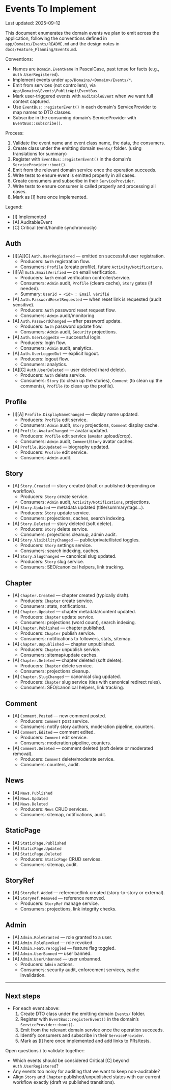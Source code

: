 # Events To Implement

Last updated: 2025-09-12

This document enumerates the domain events we plan to emit across the application, following the conventions defined in `app/Domains/Events/README.md` and the design notes in `docs/Feature_Planning/Events.md`.

Conventions:
- Names are `Domain.EventName` in PascalCase, past tense for facts (e.g., `Auth.UserRegistered`).
- Implement events under `app/Domains/<Domain>/Events/*`.
- Emit from services (not controllers), via `App\Domains\Events\PublicApi\EventBus`.
- Mark user-triggered events with `AuditableEvent` when we want full context captured.
- Use `EventBus::registerEvent()` in each domain's ServiceProvider to map names to DTO classes.
- Subscribe in the consuming domain’s ServiceProvider with `EventBus::subscribe()`.

Process:
1) Validate the event name and event class name, the data, the consumers.
2) Create class under the emitting domain `Events/` folder. (using translations for summary)
3) Register with `EventBus::registerEvent()` in the domain’s `ServiceProvider::boot()`.
4) Emit from the relevant domain service once the operation succeeds.
5) Write tests to ensure event is emitted properly in all cases.
6) Create consumers and subscribe in their `ServiceProvider`.
7) Write tests to ensure consumer is called properly and processing all cases.
8) Mark as [I] here once implemented.

Legend:
- [I] Implemented
- [A] AuditableEvent
- [C] Critical (emit/handle synchronously)

## Auth
- [I][A][C] `Auth.UserRegistered` — emitted on successful user registration.
  - Producers: `Auth` registration flow.
  - Consumers: `Profile` (create profile), future `Activity/Notifications`.
- [I][A] `Auth.EmailVerified` — on email verification.
  - Producers: `Auth` email verification controller/service.
  - Consumers: `Admin` audit, `Profile` (clears cache), `Story` gates (if needed).
  - Summary: `UserId = <id> : Email vérifié`
- [A] `Auth.PasswordResetRequested` — when reset link is requested (audit sensitive).
  - Producers: `Auth` password reset request flow.
  - Consumers: `Admin` audit/monitoring.
- [A] `Auth.PasswordChanged` — after password update.
  - Producers: `Auth` password update flow.
  - Consumers: `Admin` audit, `Security` projections.
- [A] `Auth.UserLoggedIn` — successful login.
  - Producers: login flow.
  - Consumers: `Admin` audit, analytics.
- [A] `Auth.UserLoggedOut` — explicit logout.
  - Producers: logout flow.
  - Consumers: analytics.
- [A][C] `Auth.UserDeleted` — user deleted (hard delete).
  - Producers: `Auth` delete service.
  - Consumers: `Story` (to clean up the stories), `Comment` (to clean up the comments), `Profile` (to clean up the profile).

## Profile
- [I][A] `Profile.DisplayNameChanged` — display name updated.
  - Producers: `Profile` edit service.
  - Consumers: `Admin` audit, `Story` projections, `Comment` display cache.
- [A] `Profile.AvatarChanged` — avatar updated.
  - Producers: `Profile` edit service (avatar upload/crop).
  - Consumers: `Admin` audit, `Comment`/`Story` avatar caches.
- [A] `Profile.BioUpdated` — biography updated.
  - Producers: `Profile` edit service.
  - Consumers: `Admin` audit.

## Story
- [A] `Story.Created` — story created (draft or published depending on workflow).
  - Producers: `Story` create service.
  - Consumers: `Admin` audit, `Activity/Notifications`, projections.
- [A] `Story.Updated` — metadata updated (title/summary/tags...).
  - Producers: `Story` update service.
  - Consumers: projections, caches, search indexing.
- [A] `Story.Deleted` — story deleted (soft delete).
  - Producers: `Story` delete service.
  - Consumers: projections cleanup, admin audit.
- [A] `Story.VisibilityChanged` — public/private/listed toggles.
  - Producers: `Story` settings service.
  - Consumers: search indexing, caches.
- [A] `Story.SlugChanged` — canonical slug updated.
  - Producers: `Story` slug service.
  - Consumers: SEO/canonical helpers, link tracking.

## Chapter
- [A] `Chapter.Created` — chapter created (typically draft).
  - Producers: `Chapter` create service.
  - Consumers: stats, notifications.
- [A] `Chapter.Updated` — chapter metadata/content updated.
  - Producers: `Chapter` update service.
  - Consumers: projections (word count), search indexing.
- [A] `Chapter.Published` — chapter published.
  - Producers: `Chapter` publish service.
  - Consumers: notifications to followers, stats, sitemap.
- [A] `Chapter.Unpublished` — chapter unpublished.
  - Producers: `Chapter` unpublish service.
  - Consumers: sitemap/update caches.
- [A] `Chapter.Deleted` — chapter deleted (soft delete).
  - Producers: `Chapter` delete service.
  - Consumers: projections cleanup.
- [A] `Chapter.SlugChanged` — canonical slug updated.
  - Producers: `Chapter` slug service (ties with canonical redirect rules).
  - Consumers: SEO/canonical helpers, link tracking.

## Comment
- [A] `Comment.Posted` — new comment posted.
  - Producers: `Comment` post service.
  - Consumers: notify story authors, moderation pipeline, counters.
- [A] `Comment.Edited` — comment edited.
  - Producers: `Comment` edit service.
  - Consumers: moderation pipeline, counters.
- [A] `Comment.Deleted` — comment deleted (soft delete or moderated removal).
  - Producers: `Comment` delete/moderate service.
  - Consumers: counters, audit.

## News
- [A] `News.Published`
- [A] `News.Updated`
- [A] `News.Deleted`
  - Producers: `News` CRUD services.
  - Consumers: sitemap, notifications, audit.

## StaticPage
- [A] `StaticPage.Published`
- [A] `StaticPage.Updated`
- [A] `StaticPage.Deleted`
  - Producers: `StaticPage` CRUD services.
  - Consumers: sitemap, audit.

## StoryRef
- [A] `StoryRef.Added` — reference/link created (story-to-story or external).
- [A] `StoryRef.Removed` — reference removed.
  - Producers: `StoryRef` manage service.
  - Consumers: projections, link integrity checks.

## Admin
- [A] `Admin.RoleGranted` — role granted to a user.
- [A] `Admin.RoleRevoked` — role revoked.
- [A] `Admin.FeatureToggled` — feature flag toggled.
- [A] `Admin.UserBanned` — user banned.
- [A] `Admin.UserUnbanned` — user unbanned.
  - Producers: `Admin` actions.
  - Consumers: security audit, enforcement services, cache invalidation.

---

## Next steps
- For each event above:
  1) Create DTO class under the emitting domain `Events/` folder.
  2) Register with `EventBus::registerEvent()` in the domain’s `ServiceProvider::boot()`.
  3) Emit from the relevant domain service once the operation succeeds.
  4) Identify consumers and subscribe in their `ServiceProvider`.
  5) Mark as [I] here once implemented and add links to PRs/tests.

Open questions / to validate together:
- Which events should be considered Critical [C] beyond `Auth.UserRegistered`?
- Any events too noisy for auditing that we want to keep non-auditable?
- Align `Story` and `Chapter` published/unpublished states with our current workflow exactly (draft vs published transitions).
